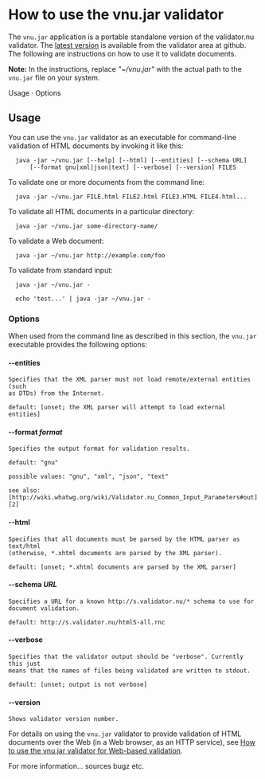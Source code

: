 # How to use the vnu.jar validator

The `vnu.jar` application is a portable standalone version of the validator.nu
validator. The [latest version][1] is available from the validator area at
github. The following are instructions on how to use it to validate documents.

   [1]: https://github.com/validator/validator.github.io/releases

**Note:** In the instructions, replace _"~/vnu.jar"_ with the actual path to the
`vnu.jar` file on your system.

Usage · Options

## Usage

You can use the `vnu.jar` validator as an executable for command-line validation
of HTML documents by invoking it like this:

      java -jar ~/vnu.jar [--help] [--html] [--entities] [--schema URL]
          [--format gnu|xml|json|text] [--verbose] [--version] FILES

To validate one or more documents from the command line:

      java -jar ~/vnu.jar FILE.html FILE2.html FILE3.HTML FILE4.html...

To validate all HTML documents in a particular directory:

      java -jar ~/vnu.jar some-directory-name/

To validate a Web document:

      java -jar ~/vnu.jar http://example.com/foo

To validate from standard input:

      java -jar ~/vnu.jar -

      echo 'test...' | java -jar ~/vnu.jar -

### Options

When used from the command line as described in this section, the `vnu.jar`
executable provides the following options:

#### --entities

    Specifies that the XML parser must not load remote/external entities (such
    as DTDs) from the Internet.

    default: [unset; the XML parser will attempt to load external entities]

#### --format _format_

    Specifies the output format for validation results.

    default: "gnu"

    possible values: "gnu", "xml", "json", "text"

    see also:
    [http://wiki.whatwg.org/wiki/Validator.nu_Common_Input_Parameters#out][2]

   [2]: http://wiki.whatwg.org/wiki/Validator.nu_Common_Input_Parameters#out

#### --html

    Specifies that all documents must be parsed by the HTML parser as text/html
    (otherwise, *.xhtml documents are parsed by the XML parser).

    default: [unset; *.xhtml documents are parsed by the XML parser]

#### --schema _URL_

    Specifies a URL for a known http://s.validator.nu/* schema to use for
    document validation.

    default: http://s.validator.nu/html5-all.rnc

#### --verbose

    Specifies that the validator output should be "verbose". Currently this just
    means that the names of files being validated are written to stdout.

    default: [unset; output is not verbose]

#### --version

    Shows validator version number.

For details on using the `vnu.jar` validator to provide validation of HTML
documents over the Web (in a Web browser, as an HTTP service), see [How to use
the vnu.jar validator for Web-based validation][3].

   [3]: http://validator.github.io/web-based-usage.html

For more information... sources bugz etc.

